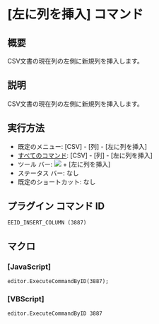 # \[左に列を挿入\] コマンド

## 概要

CSV文書の現在列の左側に新規列を挿入します。

## 説明

CSV文書の現在列の左側に新規列を挿入します。

## 実行方法

- 既定のメニュー: \[CSV\] - \[列\] - \[左に列を挿入\]
- [すべてのコマンド](../../glossary/allcommands): \[CSV\] - \[列\] - \[左に列を挿入\]
- ツール バー: ![](../../images/columns_separators..png) \+ \[左に列を挿入\]
- ステータス バー: なし
- 既定のショートカット: なし

## プラグイン コマンド ID

```
EEID_INSERT_COLUMN (3887)
```

## マクロ

### \[JavaScript\]

```
editor.ExecuteCommandByID(3887);
```

### \[VBScript\]

```
editor.ExecuteCommandByID 3887
```
